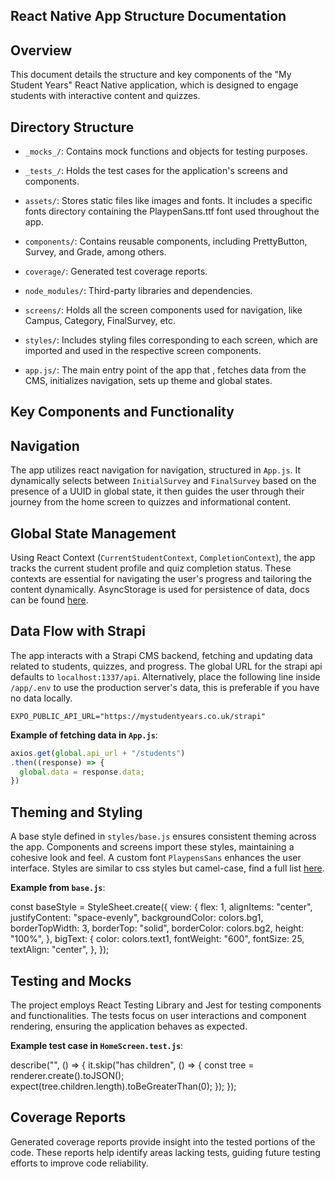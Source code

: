 ## React Native App Structure Documentation

## Overview
This document details the structure and key components of the "My Student Years" React Native application, which is designed to engage students with interactive content and quizzes.

## Directory Structure

- `_mocks_/`: Contains mock functions and objects for testing purposes.

- `_tests_/`: Holds the test cases for the application's screens and components.

- `assets/`: Stores static files like images and fonts. It includes a specific fonts directory containing the PlaypenSans.ttf font used throughout the app.

- `components/`: Contains reusable components, including PrettyButton, Survey, and Grade, among others.

- `coverage/`: Generated test coverage reports.

- `node_modules/`: Third-party libraries and dependencies.

- `screens/`: Holds all the screen components used for navigation, like Campus, Category, FinalSurvey, etc.

- `styles/`: Includes styling files corresponding to each screen, which are imported and used in the respective 
screen components.

- `app.js/`: The main entry point of the app that , fetches data from the CMS, initializes navigation, sets up theme and global states.

## Key Components and Functionality

## Navigation

The app utilizes react navigation for navigation, structured in `App.js`. It
dynamically selects between `InitialSurvey` and `FinalSurvey` based on the
presence of a UUID in global state, it then guides the user through their
journey from the home screen to quizzes and informational content.

## Global State Management

Using React Context (`CurrentStudentContext`, `CompletionContext`), the app
tracks the current student profile and quiz completion status. These contexts
are essential for navigating the user's progress and tailoring the content
dynamically.  AsyncStorage is used for persistence of data, docs can be found
[here](https://react-native-async-storage.github.io/async-storage/docs/install).

## Data Flow with Strapi

The app interacts with a Strapi CMS backend, fetching and updating data related
to students, quizzes, and progress. The global URL for the strapi api defaults
to `localhost:1337/api`. Alternatively, place the following line inside
`/app/.env` to use the production server's data, this is preferable if you have
no data locally.

```
EXPO_PUBLIC_API_URL="https://mystudentyears.co.uk/strapi"
```


**Example of fetching data in `App.js`**:

```js
axios.get(global.api_url + "/students")
.then((response) => {
  global.data = response.data;
})
```

## Theming and Styling

A base style defined in `styles/base.js` ensures consistent theming across the
app. Components and screens import these styles, maintaining a cohesive look and
feel. A custom font `PlaypensSans` enhances the user interface. Styles are
similar to css styles but camel-case, find a full list
[here](https://reactnative.dev/docs/style).

**Example from `base.js`**:

const baseStyle = StyleSheet.create({
  view: {
    flex: 1,
    alignItems: "center",
    justifyContent: "space-evenly",
    backgroundColor: colors.bg1,
    borderTopWidth: 3,
    borderTop: "solid",
    borderColor: colors.bg2,
    height: "100%",
  },
  bigText: {
    color: colors.text1,
    fontWeight: "600",
    fontSize: 25,
    textAlign: "center",
  },
});

## Testing and Mocks

The project employs React Testing Library and Jest for testing components and
functionalities. The tests focus on user interactions and component rendering,
ensuring the application behaves as expected.

**Example test case in `HomeScreen.test.js`**:

describe("<HomeScreen />", () => {
  it.skip("has children", () => {
    const tree = renderer.create(<HomeScreen />).toJSON();
    expect(tree.children.length).toBeGreaterThan(0);
  });
});

## Coverage Reports

Generated coverage reports provide insight into the tested portions of the code.
These reports help identify areas lacking tests, guiding future testing efforts
to improve code reliability.
